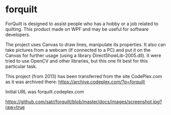 # forquilt
ForQuilt is designed to assist people who has a hobby or a job related to quilting.   This product made on WPF and may be useful for software developers.

The project uses Canvas to draw lines, manipulate its properties. It also can take pictures from a webcam (if connected to a PC) and put it on the Canvas for further usage (using a library DirectShowLib-2005.dll). It were tried to use OpenCV and other libraries, but this one fit best for this particular task.

This project (from 2013) has been transferred from the site CodePlex.com as it was archived there:
https://archive.codeplex.com/?p=forquilt

Initial URL was forquilt.codeplex.com

https://github.com/satr/forquilt/blob/master/docs/images/screenshot.jpg?raw=true
